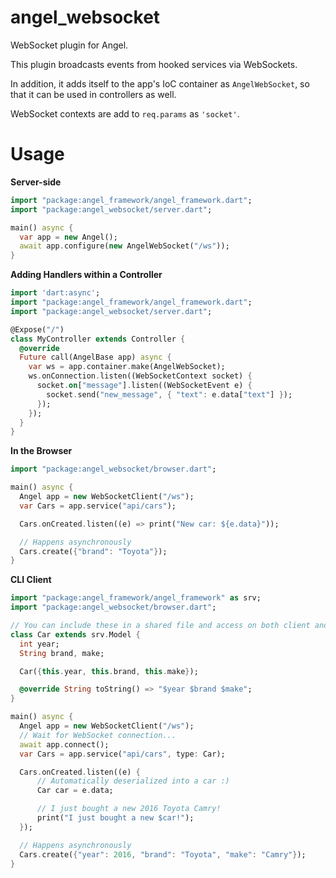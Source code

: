 # angel_websocket
WebSocket plugin for Angel.

This plugin broadcasts events from hooked services via WebSockets. 

In addition,
it adds itself to the app's IoC container as `AngelWebSocket`, so that it can be used
in controllers as well.

WebSocket contexts are add to `req.params` as `'socket'`.


# Usage

**Server-side**

```dart
import "package:angel_framework/angel_framework.dart";
import "package:angel_websocket/server.dart";

main() async {
  var app = new Angel();
  await app.configure(new AngelWebSocket("/ws"));
}

```

**Adding Handlers within a Controller**

```dart
import 'dart:async';
import "package:angel_framework/angel_framework.dart";
import "package:angel_websocket/server.dart";

@Expose("/")
class MyController extends Controller {
  @override
  Future call(AngelBase app) async {
    var ws = app.container.make(AngelWebSocket);
    ws.onConnection.listen((WebSocketContext socket) {
      socket.on["message"].listen((WebSocketEvent e) {
        socket.send("new_message", { "text": e.data["text"] });
      });
    });
  }
}
```

**In the Browser**

```dart
import "package:angel_websocket/browser.dart";

main() async {
  Angel app = new WebSocketClient("/ws");
  var Cars = app.service("api/cars");

  Cars.onCreated.listen((e) => print("New car: ${e.data}"));

  // Happens asynchronously
  Cars.create({"brand": "Toyota"});
}
```

**CLI Client**

```dart
import "package:angel_framework/angel_framework" as srv;
import "package:angel_websocket/browser.dart";

// You can include these in a shared file and access on both client and server
class Car extends srv.Model {
  int year;
  String brand, make;

  Car({this.year, this.brand, this.make});

  @override String toString() => "$year $brand $make";
}

main() async {
  Angel app = new WebSocketClient("/ws");
  // Wait for WebSocket connection...
  await app.connect();
  var Cars = app.service("api/cars", type: Car);

  Cars.onCreated.listen((e) {
      // Automatically deserialized into a car :)
      Car car = e.data;

      // I just bought a new 2016 Toyota Camry!
      print("I just bought a new $car!");
  });

  // Happens asynchronously
  Cars.create({"year": 2016, "brand": "Toyota", "make": "Camry"});
}
```
